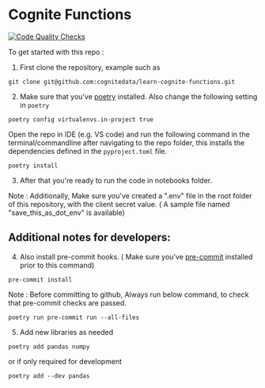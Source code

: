 # Cognite Functions

[![Code Quality Checks](https://github.com/cognitedata/learn-cognite-functions/actions/workflows/code-quality.yaml/badge.svg)](https://github.com/cognitedata/learn-cognite-functions/actions/workflows/code-quality.yaml)


To get started with this repo :

1. First clone the repository, example such as
```
git clone git@github.com:cognitedata/learn-cognite-functions.git
```
2. Make sure that you've [poetry](https://python-poetry.org/) installed.
Also change the following setting in `poetry`
```
poetry config virtualenvs.in-project true
```
Open the repo in IDE (e.g. VS code) and run the following command in the terminal/commandline after navigating to the repo folder, this installs the dependencies defined in the `pyproject.toml` file.
```
poetry install
```
3. After that you're ready to run the code in notebooks folder.

Note : Additionally, Make sure you've created a ".env" file in the root folder of this repository, with the client secret value. ( A sample file named "save_this_as_dot_env" is available)

## Additional notes for developers:
4. Also install pre-commit hooks. ( Make sure you've [pre-commit](https://pre-commit.com/) installed prior to this command)
```
pre-commit install
```

Note : Before committing to github, Always run below command, to check that pre-commit checks are passed.
```
poetry run pre-commit run --all-files
``` 

5. Add new libraries as needed
```
poetry add pandas numpy
```
or if only required for development
```
poetry add --dev pandas
```